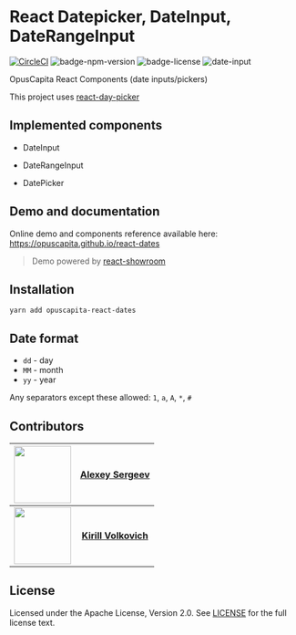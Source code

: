 # React Datepicker, DateInput, DateRangeInput 

[![CircleCI](https://circleci.com/gh/OpusCapita/react-dates.svg?style=svg)](https://circleci.com/gh/OpusCapita/react-dates)
![badge-npm-version](https://img.shields.io/npm/v/@opuscapita/react-dates.svg) ![badge-license](https://img.shields.io/github/license/OpusCapita/react-dates.svg)
![date-input](https://raw.githubusercontent.com/OpusCapita/react-dates/master/docs/DateInput.gif)

OpusCapita React Components (date inputs/pickers)

This project uses [react-day-picker](https://github.com/gpbl/react-day-picker)

## Implemented components

* DateInput

* DateRangeInput

* DatePicker

## Demo and documentation

Online demo and components reference available here: https://opuscapita.github.io/react-dates

> Demo powered by [react-showroom](https://github.com/OpusCapitaBES/js-react-showroom-client)

## Installation

`yarn add opuscapita-react-dates`

## Date format

* `dd` - day
* `MM` - month
* `yy` - year

Any separators except these allowed: `1`, `a`, `A`, `*`, `#`

## Contributors

| [<img src="https://avatars.githubusercontent.com/u/24603787?v=3" width="100px;"/>](https://github.com/asergeev-sc) | [**Alexey Sergeev**](https://github.com/asergeev-sc)     |
| :---: | :---: |
| [<img src="https://avatars.githubusercontent.com/u/24652543?v=3" width="100px;"/>](https://github.com/kvolkovich-sc) | [**Kirill Volkovich**](https://github.com/kvolkovich-sc) |

## License

Licensed under the Apache License, Version 2.0. See [LICENSE](./LICENSE) for the full license text.
